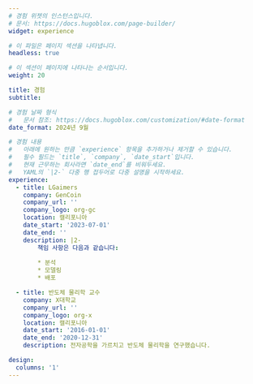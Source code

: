 ```yaml
---
# 경험 위젯의 인스턴스입니다.
# 문서: https://docs.hugoblox.com/page-builder/
widget: experience

# 이 파일은 페이지 섹션을 나타냅니다.
headless: true

# 이 섹션이 페이지에 나타나는 순서입니다.
weight: 20

title: 경험
subtitle:

# 경험 날짜 형식
#   문서 참조: https://docs.hugoblox.com/customization/#date-format
date_format: 2024년 9월

# 경험 내용
#   아래에 원하는 만큼 `experience` 항목을 추가하거나 제거할 수 있습니다.
#   필수 필드는 `title`, `company`, `date_start`입니다.
#   현재 근무하는 회사라면 `date_end`를 비워두세요.
#   YAML의 `|2-` 다중 행 접두어로 다중 설명을 시작하세요.
experience:
  - title: LGaimers
    company: GenCoin
    company_url: ''
    company_logo: org-gc
    location: 캘리포니아
    date_start: '2023-07-01'
    date_end: ''
    description: |2-
        책임 사항은 다음과 같습니다:
        
        * 분석
        * 모델링
        * 배포

  - title: 반도체 물리학 교수
    company: X대학교
    company_url: ''
    company_logo: org-x
    location: 캘리포니아
    date_start: '2016-01-01'
    date_end: '2020-12-31'
    description: 전자공학을 가르치고 반도체 물리학을 연구했습니다.

design:
  columns: '1'
---
```

